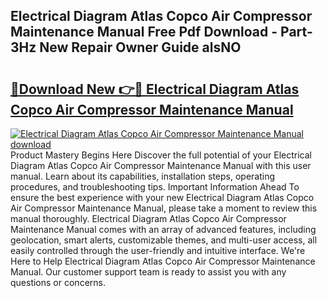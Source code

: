 ## Electrical Diagram Atlas Copco Air Compressor Maintenance Manual Free Pdf Download - Part-3Hz New Repair Owner Guide alsNO

# <h2><a href="http://dfl12k.blite.top/?on=Electrical+Diagram+Atlas+Copco+Air+Compressor+Maintenance+Manual">🔗Download New 👉🔴 Electrical Diagram Atlas Copco Air Compressor Maintenance Manual</a></h2>

[![Electrical Diagram Atlas Copco Air Compressor Maintenance Manual download](https://i.imgur.com/lujVjoI.png)](http://dfl12k.blite.top/?on=Electrical+Diagram+Atlas+Copco+Air+Compressor+Maintenance+Manual)
Product Mastery Begins Here Discover the full potential of your Electrical Diagram Atlas Copco Air Compressor Maintenance Manual with this user manual. Learn about its capabilities, installation steps, operating procedures, and troubleshooting tips. Important Information Ahead To ensure the best experience with your new Electrical Diagram Atlas Copco Air Compressor Maintenance Manual, please take a moment to review this manual thoroughly. Electrical Diagram Atlas Copco Air Compressor Maintenance Manual comes with an array of advanced features, including geolocation, smart alerts, customizable themes, and multi-user access, all easily controlled through the user-friendly and intuitive interface. We're Here to Help Electrical Diagram Atlas Copco Air Compressor Maintenance Manual. Our customer support team is ready to assist you with any questions or concerns.
